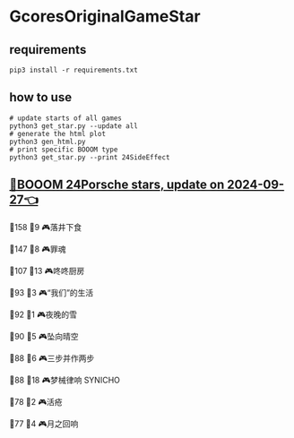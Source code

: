 # GcoresOriginalGameStar

## requirements
```
pip3 install -r requirements.txt
```

## how to use
```
# update starts of all games
python3 get_star.py --update all
# generate the html plot
python3 gen_html.py
# print specific BOOOM type
python3 get_star.py --print 24SideEffect
```

## [🔗BOOOM 24Porsche stars, update on 2024-09-27👈](https://raw.githack.com/sichaozhang1112/GcoresOriginalGameStar/main/html/24Porsche.html) 
🌟158 👥9   🎮落井下食               

🌟147 👥8   🎮罪魂                 

🌟107 👥13  🎮咚咚厨房               

🌟93  👥3   🎮“我们”的生活            

🌟92  👥1   🎮夜晚的雪               

🌟90  👥5   🎮坠向晴空               

🌟88  👥6   🎮三步并作两步             

🌟88  👥18  🎮梦械律响 SYNICHO       

🌟78  👥2   🎮活疮                 

🌟77  👥4   🎮月之回响               

